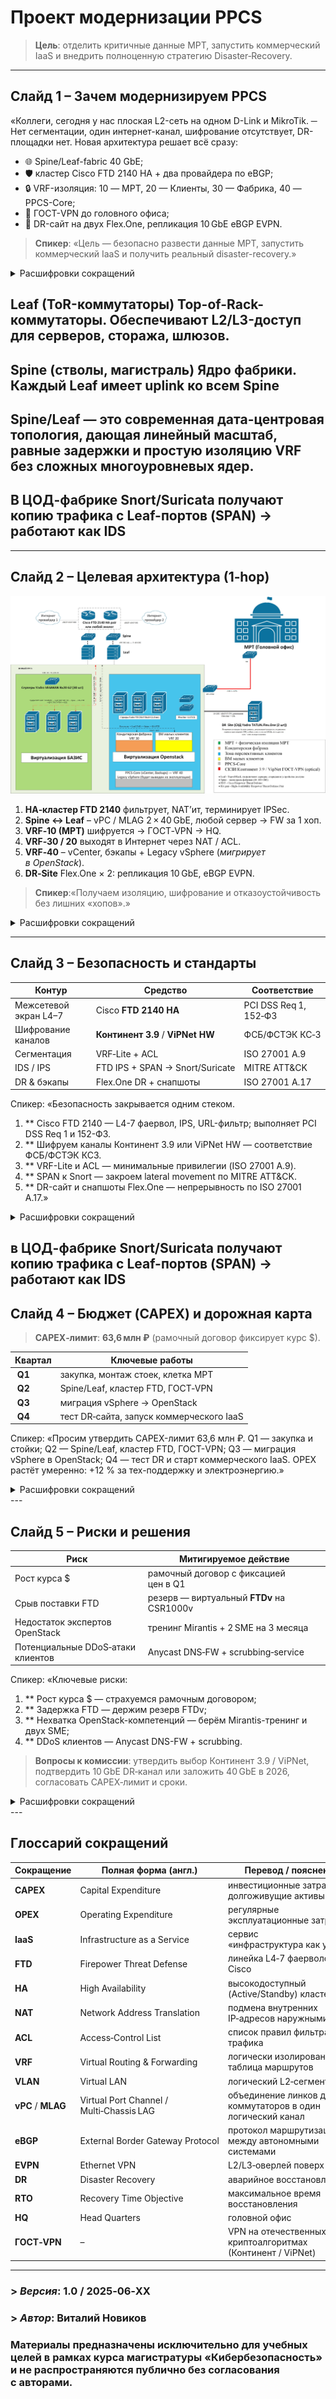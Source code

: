 # Проект модернизации PPCS

> **Цель**: отделить критичные данные МРТ, запустить коммерческий IaaS и внедрить полноценную стратегию Disaster‑Recovery.

---

## Слайд 1 – Зачем модернизируем PPCS
«Коллеги, сегодня у нас плоская L2-сеть на одном D-Link и MikroTik.
─ Нет сегментации, один интернет-канал, шифрование отсутствует, DR-площадки нет.
Новая архитектура решает всё сразу:
* 🌐 Spine/Leaf-fabric 40 GbE;
* 🛡️ кластер Cisco FTD 2140 HA + два провайдера по eBGP;
* 🔒 VRF-изоляция: 10 — MРТ, 20 — Клиенты, 30 — Фабрика, 40 — PPCS-Core;
* 🔐 ГОСТ-VPN до головного офиса;
* 💾 DR-сайт на двух Flex.One, репликация 10 GbE eBGP EVPN.


> **Спикер**: «Цель — безопасно развести данные МРТ, запустить коммерческий IaaS и получить реальный disaster-recovery.»

<details>
<summary>Расшифровки сокращений</summary>

| Сокр.        | Расшифровка                           | Значение                            |
| ------------ | ------------------------------------- | ----------------------------------- |
| **L2**       | Layer 2                               | канал. уровень модели OSI           |
| **GbE**      | Gigabit Ethernet                      | скорость канала                     |
| **FTD**      | Firepower Threat Defense              | фаервол L4‑7 Cisco                  |
| **HA**       | High Availability                     | резервирование Active/Standby       |
| **ISP**      | Internet Service Provider             | провайдер Интернета                 |
| **eBGP**     | External Border Gateway Protocol      | динамическая маршрутизация между AS |
| **VRF**      | Virtual Routing and Forwarding        | логическая таблица маршрутов        |
| **ГОСТ‑VPN** | VPN на отечественных криптоалгоритмах | Континент / ViPNet                  |
| **HQ**       | Headquarters                          | головной офис                       |
| **DR‑Site**  | Disaster Recovery Site                | резервная площадка                  |
| **EVPN**     | Ethernet VPN                          | L2/L3‑оверлей BGP                   |

</details>

## Leaf (ToR-коммутаторы) Top-of-Rack-коммутаторы. Обеспечивают L2/L3-доступ для серверов, стоража, шлюзов.
## Spine (стволы, магистраль) Ядро фабрики. Каждый Leaf имеет uplink ко всем Spine
## Spine/Leaf — это современная дата-центровая топология, дающая линейный масштаб, равные задержки и простую изоляцию VRF без сложных многоуровневых ядер.
## В ЦОД-фабрике Snort/Suricata получают копию трафика с Leaf-портов (SPAN) → работают как IDS
---

## Слайд 2 – Целевая архитектура (1‑hop)

![network‑scheme](./PPCS_new.jpg)

1. **HA‑кластер FTD 2140** фильтрует, NAT’ит, терминирует IPSec.
2. **Spine ↔ Leaf** – vPC / MLAG 2 × 40 GbE, любой сервер → FW за 1 хоп.
3. **VRF‑10 (MРТ)** шифруется → ГОСТ‑VPN → HQ.
4. **VRF‑30 / 20** выходят в Интернет через NAT / ACL.
5. **VRF‑40** – vCenter, бэкапы + Legacy vSphere (*мигрирует в OpenStack*).
6. **DR‑Site** Flex.One × 2: репликация 10 GbE, eBGP EVPN.

> **Спикер**:«Получаем изоляцию, шифрование и отказоустойчивость без лишних «хопов».»

<details>
<summary>Расшифровки сокращений</summary>

| Сокр.          | Расшифровка                              | Значение                           |
| -------------- | ---------------------------------------- | ---------------------------------- |
| **PNG**        | Portable Network Graphics                | формат изображения                 |
| **NAT**        | Network Address Translation              | подмена IP‑адресов                 |
| **ACL**        | Access‑Control List                      | правила фильтрации                 |
| **vPC / MLAG** | Virtual Port Channel / Multi‑Chassis LAG | логич. агрег. канал между 2 SW     |
| **vCenter**    | VMware vCenter Server                    | управляющий сервер vSphere         |
| **Legacy**     | унаследованный                           | устаревшая, но действующая система |

</details>

---

## Слайд 3 – Безопасность и стандарты

| Контур                | Средство                          | Соответствие          |
| --------------------- | --------------------------------- | --------------------- |
| Межсетевой экран L4–7 | Cisco **FTD 2140 HA**             | PCI DSS Req 1, 152‑ФЗ |
| Шифрование каналов    | **Континент 3.9** / **ViPNet HW** | ФСБ/ФСТЭК КС‑3        |
| Сегментация           | VRF‑Lite + ACL                    | ISO 27001 A.9         |
| IDS / IPS             | FTD IPS + SPAN → Snort/Suricate   | MITRE ATT\&CK         |
| DR & бэкапы           | Flex.One DR + снапшоты            | ISO 27001 A.17        |

Спикер:
    «Безопасность закрывается одним стеком.
1. ** Cisco FTD 2140 — L4-7 фаервол, IPS, URL-фильтр; выполняет PCI DSS Req 1 и 152-ФЗ.
2. ** Шифруем каналы Континент 3.9 или ViPNet HW — соответствие ФСБ/ФСТЭК КС3.
3. ** VRF-Lite и ACL — минимальные привилегии (ISO 27001 A.9).
4. ** SPAN к Snort — закроем lateral movement по MITRE ATT&CK.
5. ** DR-сайт и снапшоты Flex.One — непрерывность по ISO 27001 A.17.»

<details>
<summary>Расшифровки сокращений</summary>

| Сокр.             | Расшифровка                                  | Значение                          |
| ----------------- | -------------------------------------------- | --------------------------------- |
| **PCI DSS**       | Payment Card Industry Data Security Standard | стандарт безопасности карт        |
| **IDS / IPS**     | Intrusion Detection / Prevention System      | обнаружение / предотвращение атак |
| **SPAN**          | Switched Port Analyzer                       | зеркалирование трафика            |
| **Snort**         | Snort IDS/IPS                                | open‑source NIDS/NIPS             |
| **MITRE ATT\&CK** | база техник атак                             | фреймворк threat‑intel            |
| **Snapshot**      | «снимок» данных                              | мгновенная копия состояния        |

</details>

в ЦОД-фабрике Snort/Suricata получают копию трафика с Leaf-портов (SPAN) → работают как IDS
---

## Слайд 4 – Бюджет (CAPEX) и дорожная карта

> **CAPEX‑лимит**: **63,6 млн ₽** (рамочный договор фиксирует курс \$).

| Квартал  | Ключевые работы                          |
| -------- | ---------------------------------------- |
|  **Q1**  | закупка, монтаж стоек, клетка МРТ        |
|  **Q2**  | Spine/Leaf, кластер FTD, ГОСТ‑VPN        |
|  **Q3**  | миграция vSphere → OpenStack             |
|  **Q4**  | тест DR‑сайта, запуск коммерческого IaaS |

Спикер:
    «Просим утвердить CAPEX-лимит 63,6 млн ₽.
    Q1 — закупка и стойки;
    Q2 — Spine/Leaf, кластер FTD, ГОСТ-VPN;
    Q3 — миграция vSphere в OpenStack;
    Q4 — тест DR и старт коммерческого IaaS.
    OPEX растёт умеренно: +12 % за тех-поддержку и электроэнергию.»

<details>
<summary>Расшифровки сокращений</summary>

| Сокр.         | Расшифровка                    | Значение                              |
| ------------- | ------------------------------ | ------------------------------------- |
| **CAPEX**     | Capital Expenditure            | разовые инвест. затраты               |
| **₽**         | Российский рубль               | валюта проекта                        |
| **vSphere**   | VMware vSphere                 | старая виртуальная платформа          |
| **OpenStack** | Open‑source облачная платформа | новая IaaS‑основа                     |
| **IaaS**      | Infrastructure as a Service    | облачная услуга «виртуальные сервера» |

</details>    
---

## Слайд 5 – Риски и решения

| Риск                              | Митигируемое действие                     |
| --------------------------------- | ----------------------------------------- |
| Рост курса \$                     | рамочный договор с фиксацией цен в Q1     |
| Срыв поставки FTD                 | резерв — виртуальный **FTDv** на CSR1000v |
| Недостаток экспертов OpenStack    | тренинг Mirantis + 2 SME на 3 месяца      |
| Потенциальные DDoS‑атаки клиентов | Anycast DNS‑FW + scrubbing‑service        |

Спикер:
    «Ключевые риски:
1. ** Рост курса $ — страхуемся рамочным договором;
2. ** Задержка FTD — держим резерв FTDv;
3. ** Нехватка OpenStack-компетенций — берём Mirantis-тренинг и двух SME;
4. ** DDoS клиентов — Anycast DNS-FW + scrubbing.

> **Вопросы к комиссии**: утвердить выбор Континент 3.9 / ViPNet, подтвердить 10 GbE DR‑канал или заложить 40 GbE в 2026, согласовать CAPEX‑лимит и сроки.
<details>
<summary>Расшифровки сокращений</summary>

| Сокр.         | Расшифровка                        | Значение                      |
| ------------- | ---------------------------------- | ----------------------------- |
| **\$**        | Доллар США                         | возможный рост курса          |
| **FTDv**      | Firepower Threat Defense (virtual) | виртуальный фаервол           |
| **CSR1000v**  | Cloud Services Router 1000v        | эмуляция маршрутизатора Cisco |
| **SME**       | Subject‑Matter Expert              | внешний эксперт               |
| **DDoS**      | Distributed Denial‑of‑Service      | распределённая атака отказа   |
| **Anycast**   | одно IP‑адрес на мн. узлах         | балансировка географически    |
| **Scrubbing** | очистка трафика                    | удаление вредонос. пакетов    |

</details>
---

## Глоссарий сокращений

| Сокращение         | Полная форма (англ.)                     | Перевод / пояснение                                          |
| ------------------ | ---------------------------------------- | ------------------------------------------------------------ |
| **CAPEX**          | Capital Expenditure                      | инвестиционные затраты на долгоживущие активы                |
| **OPEX**           | Operating Expenditure                    | регулярные эксплуатационные затраты                          |
| **IaaS**           | Infrastructure as a Service              | сервис «инфраструктура как услуга»                           |
| **FTD**            | Firepower Threat Defense                 | линейка L4‑7 фаерволов Cisco                                 |
| **HA**             | High Availability                        | высокодоступный (Active/Standby) кластер                     |
| **NAT**            | Network Address Translation              | подмена внутренних IP‑адресов наружными                      |
| **ACL**            | Access‑Control List                      | список правил фильтрации трафика                             |
| **VRF**            | Virtual Routing & Forwarding             | логически изолированная таблица маршрутов                    |
| **VLAN**           | Virtual LAN                              | логический L2‑сегмент                                        |
| **vPC** / **MLAG** | Virtual Port Channel / Multi‑Chassis LAG | объединение линков двух коммутаторов в один логический канал |
| **eBGP**           | External Border Gateway Protocol         | протокол маршрутизации между автономными системами           |
| **EVPN**           | Ethernet VPN                             | L2/L3‑оверлей поверх BGP                                     |
| **DR**             | Disaster Recovery                        | аварийное восстановление                                     |
| **RTO**            | Recovery Time Objective                  | максимальное время восстановления                            |
| **HQ**             | Head Quarters                            | головной офис                                                |
| **ГОСТ‑VPN**       | –                                        | VPN на отечественных криптоалгоритмах (Континент / ViPNet)   |

---

### > *Версия*: 1.0 / 2025‑06‑XX
### > *Автор*: Виталий Новиков
### Материалы предназначены **исключительно для учебных целей** в рамках курса магистратуры «Кибербезопасность» и не распространяются публично без согласования с авторами.
